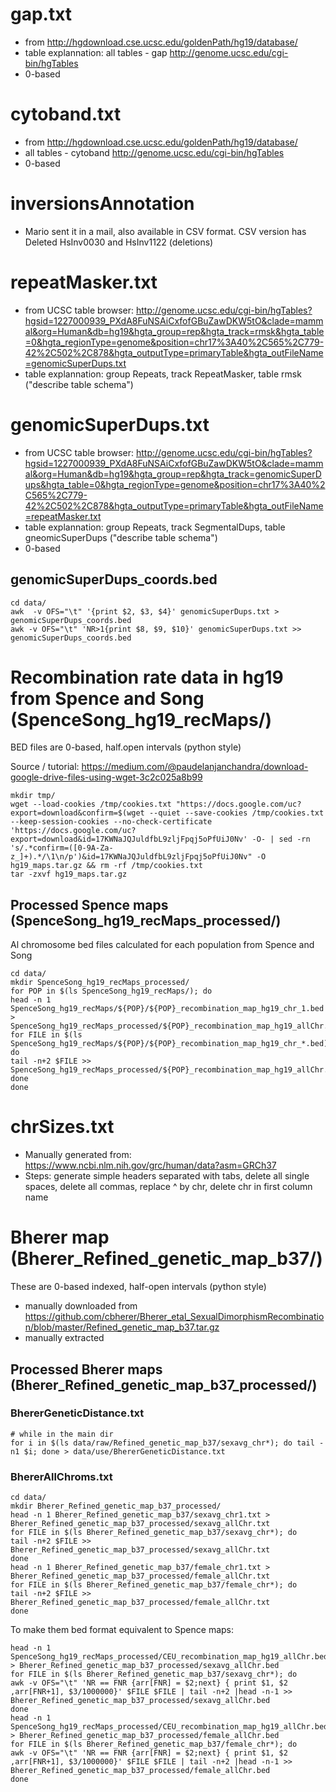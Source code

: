 # gap.txt

* from http://hgdownload.cse.ucsc.edu/goldenPath/hg19/database/
* table explannation: all tables - gap http://genome.ucsc.edu/cgi-bin/hgTables
* 0-based

# cytoband.txt

* from http://hgdownload.cse.ucsc.edu/goldenPath/hg19/database/
* all tables - cytoband http://genome.ucsc.edu/cgi-bin/hgTables
* 0-based

# inversionsAnnotation 

* Mario sent it in a mail, also available in CSV format. CSV version has Deleted HsInv0030 and HsInv1122 (deletions)  

# repeatMasker.txt

* from UCSC table browser: http://genome.ucsc.edu/cgi-bin/hgTables?hgsid=1227000939_PXdA8FuNSAiCxfofGBuZawDKW5tO&clade=mammal&org=Human&db=hg19&hgta_group=rep&hgta_track=rmsk&hgta_table=0&hgta_regionType=genome&position=chr17%3A40%2C565%2C779-42%2C502%2C878&hgta_outputType=primaryTable&hgta_outFileName=genomicSuperDups.txt
* table explannation: group Repeats, track RepeatMasker, table rmsk ("describe table schema")

# genomicSuperDups.txt

* from UCSC table browser: http://genome.ucsc.edu/cgi-bin/hgTables?hgsid=1227000939_PXdA8FuNSAiCxfofGBuZawDKW5tO&clade=mammal&org=Human&db=hg19&hgta_group=rep&hgta_track=genomicSuperDups&hgta_table=0&hgta_regionType=genome&position=chr17%3A40%2C565%2C779-42%2C502%2C878&hgta_outputType=primaryTable&hgta_outFileName=repeatMasker.txt
* table explannation: group Repeats, track SegmentalDups, table gneomicSuperDups ("describe table schema")
* 0-based

## genomicSuperDups_coords.bed

```
cd data/
awk  -v OFS="\t" '{print $2, $3, $4}' genomicSuperDups.txt > genomicSuperDups_coords.bed
awk -v OFS="\t" 'NR>1{print $8, $9, $10}' genomicSuperDups.txt >> genomicSuperDups_coords.bed

``` 

# Recombination rate data in hg19 from Spence and Song (SpenceSong_hg19_recMaps/)

BED files are 0-based, half.open intervals (python style)

Source / tutorial: https://medium.com/@paudelanjanchandra/download-google-drive-files-using-wget-3c2c025a8b99

```
mkdir tmp/
wget --load-cookies /tmp/cookies.txt "https://docs.google.com/uc?export=download&confirm=$(wget --quiet --save-cookies /tmp/cookies.txt --keep-session-cookies --no-check-certificate 'https://docs.google.com/uc?export=download&id=17KWNaJQJuldfbL9zljFpqj5oPfUiJ0Nv' -O- | sed -rn 's/.*confirm=([0-9A-Za-z_]+).*/\1\n/p')&id=17KWNaJQJuldfbL9zljFpqj5oPfUiJ0Nv" -O hg19_maps.tar.gz && rm -rf /tmp/cookies.txt
tar -zxvf hg19_maps.tar.gz 
```
## Processed Spence maps (SpenceSong_hg19_recMaps_processed/)

Al chromosome bed files calculated for each population from Spence and Song

```
cd data/
mkdir SpenceSong_hg19_recMaps_processed/
for POP in $(ls SpenceSong_hg19_recMaps/); do 
head -n 1 SpenceSong_hg19_recMaps/${POP}/${POP}_recombination_map_hg19_chr_1.bed > SpenceSong_hg19_recMaps_processed/${POP}_recombination_map_hg19_allChr.bed
for FILE in $(ls SpenceSong_hg19_recMaps/${POP}/${POP}_recombination_map_hg19_chr_*.bed); do
tail -n+2 $FILE >> SpenceSong_hg19_recMaps_processed/${POP}_recombination_map_hg19_allChr.bed
done
done

```

# chrSizes.txt

* Manually generated from: https://www.ncbi.nlm.nih.gov/grc/human/data?asm=GRCh37
* Steps: generate simple headers separated with tabs, delete all single spaces, delete all commas, replace ^ by chr, delete chr in first column name

# Bherer map (Bherer_Refined_genetic_map_b37/)

These are 0-based indexed, half-open intervals (python style)

* manually downloaded from https://github.com/cbherer/Bherer_etal_SexualDimorphismRecombination/blob/master/Refined_genetic_map_b37.tar.gz
* manually extracted

## Processed Bherer maps (Bherer_Refined_genetic_map_b37_processed/)


### BhererGeneticDistance.txt

```
# while in the main dir
for i in $(ls data/raw/Refined_genetic_map_b37/sexavg_chr*); do tail -n1 $i; done > data/use/BhererGeneticDistance.txt
```

### BhererAllChroms.txt

```
cd data/
mkdir Bherer_Refined_genetic_map_b37_processed/
head -n 1 Bherer_Refined_genetic_map_b37/sexavg_chr1.txt > Bherer_Refined_genetic_map_b37_processed/sexavg_allChr.txt
for FILE in $(ls Bherer_Refined_genetic_map_b37/sexavg_chr*); do 
tail -n+2 $FILE >> Bherer_Refined_genetic_map_b37_processed/sexavg_allChr.txt
done 
head -n 1 Bherer_Refined_genetic_map_b37/female_chr1.txt > Bherer_Refined_genetic_map_b37_processed/female_allChr.txt
for FILE in $(ls Bherer_Refined_genetic_map_b37/female_chr*); do 
tail -n+2 $FILE >> Bherer_Refined_genetic_map_b37_processed/female_allChr.txt
done 
```

To make them bed format equivalent to Spence maps:

```
head -n 1 SpenceSong_hg19_recMaps_processed/CEU_recombination_map_hg19_allChr.bed > Bherer_Refined_genetic_map_b37_processed/sexavg_allChr.bed
for FILE in $(ls Bherer_Refined_genetic_map_b37/sexavg_chr*); do 
awk -v OFS="\t" 'NR == FNR {arr[FNR] = $2;next} { print $1, $2 ,arr[FNR+1], $3/1000000}' $FILE $FILE | tail -n+2 |head -n-1 >> Bherer_Refined_genetic_map_b37_processed/sexavg_allChr.bed 
done
head -n 1 SpenceSong_hg19_recMaps_processed/CEU_recombination_map_hg19_allChr.bed > Bherer_Refined_genetic_map_b37_processed/female_allChr.bed
for FILE in $(ls Bherer_Refined_genetic_map_b37/female_chr*); do 
awk -v OFS="\t" 'NR == FNR {arr[FNR] = $2;next} { print $1, $2 ,arr[FNR+1], $3/1000000}' $FILE $FILE | tail -n+2 |head -n-1 >> Bherer_Refined_genetic_map_b37_processed/female_allChr.bed 
done


```